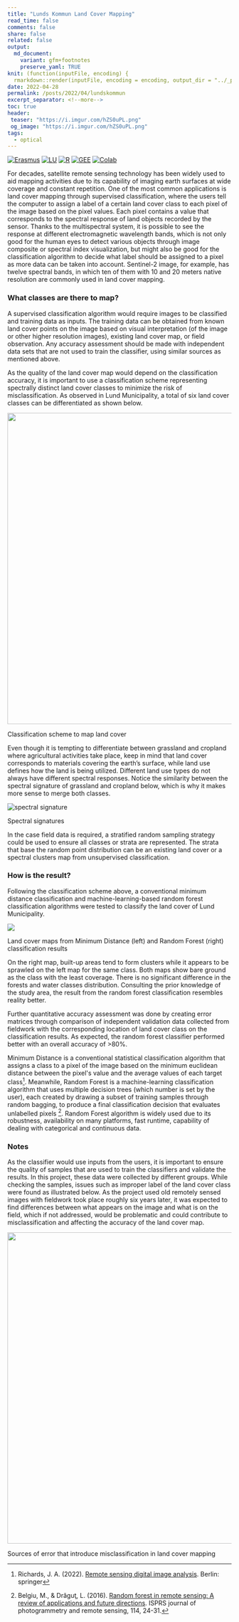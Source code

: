```yaml
---
title: "Lunds Kommun Land Cover Mapping"
read_time: false
comments: false
share: false
related: false
output:
  md_document:
    variant: gfm+footnotes
    preserve_yaml: TRUE
knit: (function(inputFile, encoding) {
  rmarkdown::render(inputFile, encoding = encoding, output_dir = "../_posts") })
date: 2022-04-28
permalink: /posts/2022/04/lundskommun
excerpt_separator: <!--more-->
toc: true
header:
 teaser: "https://i.imgur.com/hZS0uPL.png"
 og_image: "https://i.imgur.com/hZS0uPL.png"
tags:
  - optical
---
```

<!--more-->
[![Erasmus](https://img.shields.io/badge/-Erasmus+-003194?style=flat&logo=data%3Aimage%2Fpng%3Bbase64%2CiVBORw0KGgoAAAANSUhEUgAAAD8AAAA%2FCAMAAABggeDtAAABIFBMVEUAAAAPP48VP48TP4sWP4wWP4oXQYsYQYoZQYkaQocdQ4gdRoQhRoUlSoMmSYI1Unk2U3k5Vnc6VXY8V3U9WHQ%2BWXRBWnJDXHFEW3BJXm1KX21MYWtNYmtQY2lTZGdVZmZdamFea2FgbV9hbl9mcVxncFtqc1lrdFlsc1hudVdvdlZyd1V3elJ%2FgE2Af0yBgEyEg0qKhUaNiESOiUSQiUORikKSi0GZjj2ajz2ilTiklTenmDWvnDCxni%2BynS6zni60ny27pCm8oyi9pCi%2BpSe%2FpibCpyXEqSPHqiLOrx3VshnbthbduBTiuxHlvBDmvQ%2Fovw7pvg3qvw3uwQrvwgryxQjzxAf0xQf3yAX4xwT6yQP7ygL8ywL9ygH%2BywH%2FzAAAmFa4AAAADHRSTlMAEDBAUHCAkKDA0PBxv%2FUxAAABiElEQVR42u3PhXLbShhA4RPm5DKGmZkZimFG2%2Bf936KaxvFU9ni0KtO3zPvznaut54M8f8b7m11a0qWlWdJogoJJIwuxxUR%2FLELhyKZukLcCM7%2BTzBfukefBgeTtRQsEUHnSDV3xhSSvjNxAqSsjr0k059T2GSXOtqecI0CjlJFrIMS%2FlPEfX7PlNgL9skSx41EcItCw9OwTZ%2BRlFwH%2B2TJCkVb1iCBHaitFciqB1BxxfZP8KYH8m9FeSgwQaISfPqrKSlKrqKSgUugihS4wdl4nSGFSC%2BcZyaoXpHKhZkd4VLOnkoq6V8OTSn9dyZJCZuu3WPzbpLZeSUEF4cIPhfvpLyBDoMzjgRgXLyWQl4tSZFWzBMrqKkW2jFxXkajq2sgWcdPeO0%2Bgee%2Bdplimg0AdGUpRXUeg%2Blq%2BZjuUsUuITinDTpK0rB0a6aFEj5HDtRYSnKptPGotVJE29ZRk6v%2FkCZLXrhJA%2BiXvVu%2FIy40jycZ4x4mely6GavatVt7fQ4YPMjTId%2B0N62JShWj%2Bbc4AAAAASUVORK5CYII%3D&labelColor=003194)](#)
[![LU](https://img.shields.io/badge/-NGEN08-875E29?style=flat&logo=data%3Aimage%2Fpng%3Bbase64%2CiVBORw0KGgoAAAANSUhEUgAAADIAAAAyCAYAAAAeP4ixAAANc0lEQVR42u1ZBWDqyBblr3ubmfB83d3d%2FWmBJNB1d3ff514gCRTadXd3d3d3d3fX%2FnPCTDuw0HXfeTLEJnPt3HNvYv%2BNXsbZ6di0QTK%2BRujY%2B%2FkJqz2fkifgXzFI2fuGrrXaqFGxaf6ymy94dlsxJV8qpORxvitW7uXW%2F1EYP2mdzPuLjpzwp28%2BdOS6Jdd%2BregIt%2FZaLilW0r%2FzKXFYb%2Bu0e3JzrhOmxCp%2FqAD5lL1ch2e%2FPKVFzt4tVEoecNTw%2FrPoYz8ppkQCJaxPYKXv%2FJTYp2fjdlc%2BKTaK7kuIbWgl%2Fp6YnF1i3dcKjlzkdxeCAuRGxBfgb72Bo1rlJ0ftFJu%2B3RFnVKxhr%2B2n5M6R0Al7zVzS2jGbsObk8Qlbzz2TEuDBymy9xbnoWBsHjr0gfwdu81JlVzzzuwjQNqJp3qInb9PHU9Pxftp9AkfuDy2%2Fn0tZg%2F0kAjwpStD43o3WClJiw3BwbEY%2Bn3es1fMJOWL8MDEwEjwpd9H3ldPyoQkj%2BvT9zYTA5nZEPGypEandle8UXOv1kmdfG1nAsYZWu57cvCNjXxek5HlBUp7kJ%2BUxEPYk%2FDsP6xyPWPBMhKMFwsELzIh7X%2BW5bIu9LAWMQCQl9goYg79aiJQ1Oj%2FCWlz59iPRi1x7WX191Nqx6TgXPXufUto%2BNe9ai2eH97d5rjNl948E9eILZIfPZut7OUqtYtGyK88spSsWYLz5LXLhiuLkt%2BbacMvVIMwevyaod2hrEYvVuMXFnMOkvTzngmOPKrryAMMaB%2BSAPgx8CoRY6aoEvT0ULhTyN1zwhoqAc4hKfNgj9RqA5SGc1doX4vkWLYyfkMmfLUSQtuaii0QBnhZvVV48aOZcQu7GhDYqHZsh78iro3uT9nAImOpC8CN4r6MwPE8tFhzxRmSdjB0J5Dt2K64%2Fhlg4hALvtHxs%2BrwrV6isI27qFsKVV0xKNM1j7onIp4X%2FyQMbus84pNY%2BRBAfrjdOzVGYIGUtoV4yqbJRcQRialPTVYhonFUwJyBIDu4zVln4ZmWlCyqzvUk%2B0bymgvBSZI3hchHcd3QFBeWLP1UG3vxh5aVia5j82HxCnKEhF5vYvbxZkzVFQWWoXI8wOmlYkxUOFnMUkQ8arT15sBgEIQf0uKrcje%2FJpeTjpDJUAKE6gEAq6Z5d8ORuNWDy8o8KkUs0L9nmNM%2Bttaf8dkeV3IZys%2FzNpFVwxVvchKHtQ4rcZC8DiHcXMv0p5jkkzKui51ust9rT8dm4BwpD11OxOkxZfQrd2k80LQPkG9S7SylrVAJanFZy5O3UOuExC%2FyvvX%2BUkc3zSHK%2BI3fVx0bWHw03uQzx9S3oyNmMv2p4Fw7jq5yxd4hy1IjmpbDZZrpZjSWKhut%2F3lAIMlYGNJPdUZvYEQRmFTrlU9a1Z6cXm6HdkQd2MHDrWROEUQc6RznVt08IQID1PqCm21JyxXBzMUcA1NrXi81c%2BzyFOTpjF%2BlOgSvXV2verpKuT0ApuaQ2IJ5evzi9orfYIHo8N2WYvWCn0hBc4UjOJUd8sjaw3eRYekSBjyxMBKpa0xEbwJIdeQQrgGCbfKp5GF2n5MoT6u1higp0JkrOtdk%2B54mBVJg6%2F379%2BIDEnFWC2wTHD%2FC3qWWw1KnY1L61z2KTh1KjP7ByQmzfkYlvBU0fgZxwMOGbCEUEzDPD1xkEDOOQoDNZU6EwZe%2Bjc5ifrHFjpfVcVVDCvTjXbpoaaWDNFxEfSePlG8ENHCDOQQCFI1Fk7UT3KmXkilhzaoBEWrvGUZv2t8m7VKze4SOPaGAAfdmibYu%2BszIGI4FATJUwB9bmjdd1PghcMbXdiw9WN57DGTD8CCwzxgdLrQ8STITWmJ56RD4EtNsvDRdhTBVS8aW5EVjkPBJG%2Fa4s%2FBzvyNNafJ4lAksAPos6Z2%2FtJRDoEs6drfa3UIzT%2FV7ys2rzyeNNbWpYLYD1GuTxtAal7QzcAIRsNTjahWHK2oFwqUBjIcJmhyfHcn0TIChQ6MoAm95Ku1LBtfdFcJ%2FevacWxl7N0AKaxI%2BUmppipg6GV%2BCRGbo3qGaAw9R5vLRsZnCUsLfR%2F0nrA9d6IvJ7EE2uFybj8%2FvcsFkegE%2BVM9YSmmmrjH9kPfqvY1krSOeYmC5%2BFMTuYMTIbKyr6wlgstgQLoHk1Yp4%2BIJZGgXTpdF5TyzG0jVHH1axxvWpwXzSur52TbpXzhHbE2IZr8zsdbRf7ukRyP1ZwJGcwhUXjWk04MyTRU88h%2BOXldnP46yrO3NorkS6Uc7IK9Q651XxM1e8DsE%2Bh7X3qMQRCGNSnot4OKt%2BnIlTWb%2BHSMJlxSBq3P%2F8aJ9p%2B7uq86yVTHJW58GTjGB%2BwrymoZNUwWfxo%2FICkaeExFdwrHbCN63EQGY216jm0yKNRy2EmzB8JmetXCjoCLX%2FkTr1cxP6d3eSYWVXhe8I0qIXT0PTk6h9QGgnNrUqMuwtQKPjjm4FOiEBGj69LQst5gz8TmPeLkhaa5gKMlxlvRBZW7ttI4txRl46iHWKjhminJa0VG2qPvNx1jGCWj1EJvbhdttSGE3diWzUCu77hNQGgdefhPOkzeNdrD%2Fo9wx4VWxNil6eEC6seQt%2Fo%2BLsKHv2ZJMpkGOR5jfwkDONFtIj%2Brm8BgZiNmcGauBY13WS5xg%2ByU1wZrLipirX7KwugfnyOi99zOfmHXstJjOeU50Vvuc5A9JHtrt2htUkg5aCq%2FPcU9XQMXvcpvGuqUPj%2FUh1dI8gxsFCv8voLXW2ys%2FVi080S1JyJZV116Hvay4FFMpU8SUUVMzKDELmFsIuNnkoiV5OPWeUvPUGN7sVwMeuSbrt1eg590xE1yJyVHSCmExfZ9JCTrgYGtqOGtIBrQGBVJ4Pqmruf4iTzYj7gNV7WTF2ZuS6cKcJR3t954XbjWrbsO%2BsJIvUsqIVy3dvAv0tVqGN6yL5CvtceH7P7nPobBIwfMRxh2tfxDwW1UzmaJQztLRY8HldIbICpPDMEdwotVy%2FfxURz9PhhqNodZOUZlvk5lRMI%2BSCla9VHOsk3XxoUD9dUZdrldP2TkV00XXHQ8cJ0YdZlDN9GtxrHKq9iehtrc1YIMmMXM6V47HxnUqe%2BLLo2sMJz7DYa4i916Cse%2BhuoSOORgL9lGhmINzROH8JLPoV0S%2By2kZzCL1RKOtyzp1okCPPjGU8a8vVZE05US2YwkZfq1cL6FYNTR4gV2heRh5E2GRFx4zO63RVWqzgibfIYMtp1N6u2BfQ%2FTRdhHmGLllwZVfoWPcFyOo6LpkCiHpApluNcsDl3Abw4KwRK6Tr1Q76vM6oGtaq5oQ8SKMcOym6o0JLqEbCuMBocfZYVWRx7WzdwObc22AirRfkk9R7CCAqrvfrtV4nhaD5zX6S8tOIwtMldGOAEMjaQCdWulWQkOsTEuFGI2CVK8nHqKQCYom0nmUCcwxL3hM2i3fBbT7C8XsMfljog4CUpqYFOzltNcGqu5dd%2BTxbqmpf7zT8XMAHiOfw%2FRvg41O0hXJonhGiqXFiP%2BsI5Yr7%2Bi1i5UpzrtKN942SQCfOOq6q6HkPE2A%2Fq1F%2FjcokhPM3QYIUhRDfi1mtz6JAQ6%2BWN3Z49h2sCiMhFJUh1SBUs1BiMLMJTVSCqd8gJEZNB2iR7JcJkTBO9wtdK8M2LDuKOdAXto%2FI01iUEbZDXoN7UpGEeSKk7n11o10Plf%2ByoRCannAhtcALOg50l7wdwUiN043It7gBlpuEb9CY0Xod3WXU4wetnZp6w9RuGxRBl9V95%2BOQSMuu%2FXLBqzCDLPgam%2BI%2FpV36un55eYu%2BfY4FJdCslI1kvqiWRtDctU0Dci%2B6Kt2A%2FIwdlBDJkf1f0pWArVMHiRaNN%2FaJQ8A6C7BsS9OyuorMIt5gnTWOQfeerq%2Bg%2BPGf0YkXz3JmcFZqC%2BsCXY3xYyaFZF%2BpDRuk5rgBftzhy1hhcvNs6dDVYj9jkAEwV1WARLgmHVEu9W7s5wxmb%2FovfxdQP7S1NA%2Bj34KGdHf4iDr1yt9ci7xcWe%2FFOvUMweCa%2Bh%2BUxP2cWXLr7zERu06IfRR6jSfL%2FlmC6NpYUwOiFRLUN%2Fqa7mS0oz2DDF%2BoaQ1drVkz3OB73Uemy9LVqCSzadDuiqOKbg%2ByESRYjFWu2Xvp2jxHmP%2Blg8jB4KpYaYCktrKoJTT8Vn1i9uSVJWTtn7IuyOmaoENXoe3k6XNHZewPDciO%2BJnxGWPT2K8dZJzkXzr49DcN8Kf9YY31ob3AvJ%2FnELydAfgRNU%2B2zJnHsGQZPG0d04UVw%2F2fbhSGhubJ6TRz%2BE0G6xRA4OM6Dlhb5JlzDGglgaMf97YO8xGtyfhjJ7%2BI7gvcdwftvnj%2BXH1vKS1f3B%2BlQOx3GOz9PlZQn6UZeFHic%2Flys60kx7G7oqDyA10a0zJGhr9N%2F%2B6s6YqEcE%2B43b2x33uwqVb2xJuTjY8tlVwh0hDqajbqdFKNLJkRkeV0J7JyXX7Hsrk2GfN7JcvY2B85SE2guVdKXv3CSjefc%2BqLF%2BkKqQ1h3LyH8Qd0eonXYn%2F24Odl%2FHsBtcVFRJmTwcMafTIgeCDxXV505PMFl7nqLzzoWiGqQTbP%2BO2PX3ujGt8jB%2Fvtx%2F8BxjbsgUotyJoAAAAASUVORK5CYII%3D&labelColor=white)](https://www.nateko.lu.se/ngen08)
[![R](https://img.shields.io/badge/-script-276DC3.svg?style=flat&logo=R)](https://gist.github.com/geografif/6e72a44225e1412d9cfb665603b98f90)
[![GEE](https://img.shields.io/badge/-GEE-5077B5?style=flat&logo=data%3Aimage%2Fpng%3Bbase64%2CiVBORw0KGgoAAAANSUhEUgAAADIAAAAvCAYAAAChd5n0AAAL2UlEQVR42sVZBXAby7b0%2F4%2BZmZmZmfEyMzNTmNnMzMwkmUlgWWa%2BzGGqMKPOed1T3pTjF8dypHvfVHVG2lizp6cPzW5IoKO0tHRddXV1Snl5%2Bccu5Pe5ubnvxG%2BjsE58yP9iFBcX%2F6qoqKg1Pz%2F%2FdEFBgWJ%2BbrZkXC7XO%2FPy8noLCwsFs2Duwbr%2FeFMIwODPg0AmbqplZWWanZ1tAFU0JyenfDZr4e9jampqzqxRUlJigPUrsf633xAC8fHx78DiC4B9FRUVCpewDCBIQqEIlbnMT0V%2FAoOnXQcqH8ffhGdmZn44mCr8FDd9trKykoZqVlaWuelU0DC4yFa6jB%2BxMYi4ONc6BNdR3g9ktoDcv4NCBIt6LRc4H0iQxuHGdvxmJUiXYu4A%2BmC4G3M15jAgny7kz3pQn5%2FXDw0NvS0gEqr6f1hoE2MCsz835y4aAxhDNJjfOfM7r0%2BjxHTKcD6BTflIoIIwKGMpMxd%2Bk8F4ocJV3NCAiWA3P4GdOcT48EeRtLQ0TU5ONkhNTeV3ATQlJeXMNQTxjGvBBRn0PszfDFa8U5Xl51MlC4ZlZqRqaXGeOtoa5ZmxIdm0%2FlXZtnWzbN%2B%2B3bd582Z5%2BeWXpb%2B%2FX%2Brr6wXrGVIZGRnTrUk3pBqFQU2%2FWPS92JkNLH5Tb1iQkwEChdLQ6vF19L3ic4%2FukMGX9sv6HcfklE%2FPOQ4cOCAjIyOCTGfUmrom1KcauxFPnwt6LcENSicXwdycLM3PzdDV8eXyaEyX3BbaJ5cucus%2F57QDbXrJ%2FA69bW2XRJU%2BI2Ov7JFzETpy%2BIggIwqVmeRuTBCcB96Iin4xFj9uFbC8XNaSLL1%2FjV3%2BNself32yQ%2F89r12vWOzUq5e6DK5a4tLLFjr0H0%2B16b%2Fntuuy7BF5ZfOB%2FyL04osvSkNDA93tLDLMdLi2MGgkIPHHEey7WfAMCSgRn5SuNy%2Btl5vX9snclEFZkDbkeyimV65d5jKG%2FwuGXzmFFK%2BTWFHrq2eR2blzp3g8HnU4HIKNEosM7kll6GK%2FCFagFyLQJyp6FrJPqiaVdkvv8%2Fvk6PFTKhPjtE90%2B%2B6j4hjaJqvyxoTq%2FP3JtjOErgF47S%2BPt%2BqijGHZc%2BC4IXTixAnxer3S3d2t7e3tJCKWKhMFdkxV%2Fz9Ql%2FrR5J4oBZmmt39Q1I%2BxftshSax%2B3hD6B2KGZCyQ4J2hXn11y0GzFgPf7XZrb2%2Bv2mw2QYo2rsZ7TrRGtwWqRulEm8B6wC5XdJbj9a0HjUJ0rUsWOPQauB%2BBuKFK8tyGA7Jz63pxOp3a1dWlPT09VF9Qd6iGFfjPXzAJVNWvwk%2BPAoYIF96wYYPoBQ7XyHa5dY3HqEFVSOZiZLbrV3q1o%2FtZ31CfxxChKs3NzRIZGSnp6en0BgY%2BY%2BWfM53yvg7kwOAG7IALGILhI5j3WNWcC1ZVVYmKaCCDcbGuYFz%2B9mSrXr7IachchvmfTzVLToVDxoe61es1qvCeEh4ebmbaAXsOAbRrCHDjWgPKQSHGL0niW7i4kd0tPltNnoFFgkhKSoIfDxsWDPCN2w%2FJjj1Hxee7MGL2ro3CDHYRFLluhVv%2F8kSr%2FviuWk0o6JCxQa%2BODfdrY12thIWGalRUFIumQBHLNtpp7DUHuuzsfTwXrPanh8rISNc9u3ZIpXsT3UOuWORgqhWm3OSaF2T4xd1yepaknn19n9yBgGeq%2FtecVvnRXTb9%2Fh02fTi8WWqbPJJV0iyhYZEaFRlJMkoyjJmpvR1dLwSpboV1MpuOBPN6TWWJ5Dc%2BL39%2BvE0vxU5eucSkUgRvB33eGPMgSFV3bpADh0%2FOxtV0Ufqw%2FOzeevnZPTb9%2BX12%2FR7I%2FORuu%2Fz8XpusCI2T2JhIjYwEJsjQ8ClkJAT%2FLJ%2BBCKRDgcorkhtWuOXyRUyf5wYD929wEQZ0SftrcvCIf4SgpMxL8vi%2BcXO1UpVfgMzP77XrD%2B%2Bq07krkyQ%2BJoKKkIyBSc0kM1si%2BWhHYpIL5PLFTrmKRs8A%2BD4Jsc9Sm2ejnGTneJ4hvtM6Ptwn0blt8sdH6uTbt9bqt4Cf31cva6LSJDY63BAxiDSENAVkqMysicSlFgjaDL%2BIWLh0gtCD0b3iHt0%2BbQChzReXy6mjg6jsDo%2BuTmuT%2B9Y1SX51p%2BDeEhZmEbFgyLAckIz%2FRNjlJqXnI7idiAuz40idDgUxvwjR5VgM0Y%2FJ6Mtnd8EiojiPm6puakiPV0cGvIbU8EAP3YgpeCoRiwzPNEwAhsjKGWMERLKyc%2FTaJa2IEbfeHe6VW9d6hISsQGfgz0SIf3cROuSVuWMy%2FupeQ2jfrq3S1eli7TBELPT3dWtvt0fj4uIlIsLEyHRkWBp87KUW%2B%2FNgISszXZclt8sLGw%2FqsROnkZlOyMub9gvrwYqcUbluudsfUlSR5xWo6tSnkvolJs8hja1u6evp0qF%2Br8FAn1dbHF5Zm2KHGtOTsIjExsYqz%2BOfhqG9aNTM0ZKHfYIHKKttByghd2paP9%2B596g0922RlbmjJrvRlQjGyVQXvG55p16KtP3922v027fW6O8erJNrFjXIXWua5G7gxqWN8ov7G%2FWaJ3IkMTb8jMF4SMi4IOhyBqwj0dHRL4VwQJH3g9A8GB4HhTLhZvkIojLgaetoyxNcSUmxnjp1Smcau%2FcfE9fINokue1bujegW44LmjNKBdsRlPv8M6ZV1g6n2p%2FfY9Qd32vR7t9v0O7fZ9Ks31SIN23VFaILETaTeuLg47vxrMTExFficD2QkJCTEgczixMTET4ecb9TV1b0bZHaRjKUK222dxWDqfX3bYekY3iGJleNy%2B6oW%2BcujdvnV%2FXYUPZv%2BEARYzQnWEFyXm1a0SlxmtcRGGTW441SDClz482AQiUGzaOVrwmQZnup4IPKLzPEjsnPbBnlmdEC6vR51ujxS1%2ByW4lqXZJU7JbXE4UsrcSDdOqWhzSP9vV7JSk%2B2shVdibMz0Pcfn4O7HQMsF2PTJp2dnabdfuaZZ2T9%2BvXCWrB79y45sG%2BP7t29U7Zs3iQ8iw8ODpq%2F5VmDx1nT2XZ3aV%2BPCWoGN9KsgY6h8x0b6WdsSmhoqKUGPYFu9cfAn%2F3m5C1nl0k1LDI8xfFoyvxPI4kuj0vtjQ6tqe8Qh8MpvV638oyBugB0G6MHiT5gEgnWDH6ua%2B0WHKolMuJMgLO3Ihl7sJ5pvR1nlaeZyaaS4bmBhGhIWFa70O9%2FDf%2B%2FaE693L6ySZ6IapGVqW0Sm98hmWVwnyqnFNW4fEROhVPYti9JbpPrlrXJLQuKZO26cI2OijREEMwM8v2Ijc8E83HQt5DddlguNkFGQM4H14H%2F9%2Bt965rlm7fUmoxkteTfNZmolhmJmYnXce6wCcFA%2F8atdfrNW%2B16w5wsiUFwx0QbEorspMhGR%2BFSl4YEe0CNQtQYi4h1ciSkvblOEgud8q3b6vUn99SZdvwX5wC7Wv7%2FD%2B5u0B%2FdXa8XPVYmi9ckmnoRPanQoVrTtbzB5mA9yN499RBmPVSLi4uVpORkuEeB%2FPHBKpwv6mBog%2F5wCn6K679%2FsEaueapI5q1KNnXCatMtWIrAtY4i7f4o2I9L0879ENvq03I0HmTio0M1Aq02d%2FnRZelyz%2BJsuWNBru%2FuRdnyML4vXJMkYRHRkgAFEkDAqDANkHZJqCOYb3C%2Fybe3k09m0xDiLkpUZIRyp2ls4hRw9604mAFW6uWavwvWqzfr2RbhDxn6N40JFFSFhFy4%2F1sCIrF8%2BfL%2Fh3FbkbH8JoJ4YtxYL3kmgzvMbETj%2FCLCWMF8Er8J%2FNUbXMpmt9tp5IxEWGugYBR%2BcxF281Gosw6GRKAehMGYOQjey%2FB5EQn5QYQbQjIBP%2Fu1uuPPAjYaiXiZlgSfM7Fj9mdN1IcGKjYNAbonFWQa9gI%2FDGrmQg90GQiNM3uhI7aqPEEC7JH8fgUAEl%2BEOix4ZxHgd9QlElkP1e4IeaMGbvI2qPIkDN5FQiRAl6utrSWhyNmsBaOf5GYwDhgzVADkDoPEGp6R%2FFslcHf7FBRIBKG9mA8iLhqbmpreMctlSKYIsbMfcXMALpSH%2BWsXYs9%2FAN4bPR7jOHPdAAAAAElFTkSuQmCC)](https://code.earthengine.google.com/9b496f98a8c81d82972453f0fa0f896f)
[![Colab](https://img.shields.io/badge/-Open%20in%20Colab-blue.svg?style=flat&logo=googlecolab&labelColor=5c5c5c)](https://colab.research.google.com/drive/1P3GGgUq6dIBpimdGt__A1B_hQuqYP8nw?usp=sharing)
<br>

For decades, satellite remote sensing technology has been widely used to aid mapping<!--more--> activities due to its capability of imaging earth surfaces at wide coverage and constant repetition. One of the most common applications is land cover mapping through supervised classification, where the users tell the computer to assign a label of a certain land cover class to each pixel of the image based on the pixel values. Each pixel contains a value that corresponds to the spectral response of land objects recorded by the sensor. Thanks to the multispectral system, it is possible to see the response at different electromagnetic wavelength bands, which is not only good for the human eyes to detect various objects through image composite or spectral index visualization, but might also be good for the classification algorithm to decide what label should be assigned to a pixel as more data can be taken into account. Sentinel-2 image, for example, has twelve spectral bands, in which ten of them with 10 and 20 meters native resolution are commonly used in land cover mapping.

### What classes are there to map?
A supervised classification algorithm would require images to be classified and training data as inputs. The training data can be obtained from known land cover points on the image based on visual interpretation (of the image or other higher resolution images), existing land cover map, or field observation. Any accuracy assessment should be made with independent data sets that are not used to train the classifier, using similar sources as mentioned above.

As the quality of the land cover map would depend on the classification accuracy, it is important to use a classification scheme representing spectrally distinct land cover classes to minimize the risk of misclassification. As observed in Lund Municipality, a total of six land cover classes can be differentiated as shown below.

<p align="center">
<img src="https://i.imgur.com/yfLK5x9.png" style="width: 700px;"/>
<figcaption>Classification scheme to map land cover</figcaption>
</p>

Even though it is tempting to differentiate between grassland and cropland where agricultural activities take place, keep in mind that land cover corresponds to materials covering the earth’s surface, while land use defines how the land is being utilized. Different land use types do not always have different spectral responses. Notice the similarity between the spectral signature of grassland and cropland below, which is why it makes more sense to merge both classes.

![spectral signature](https://i.imgur.com/GTWBrgd.png)
<figcaption>Spectral signatures</figcaption>
<p></p>

In the case field data is required, a stratified random sampling strategy could be used to ensure all classes or strata are represented. The strata that base the random point distribution can be an existing land cover or a spectral clusters map from unsupervised classification.

### How is the result?
Following the classification scheme above, a conventional minimum distance classification and machine-learning-based random forest classification algorithms were tested to classify the land cover of Lund Municipality.

![](https://i.imgur.com/trHnqM9.jpg)
<figcaption>Land cover maps from Minimum Distance (left) and Random Forest (right) classification results</figcaption>
<p></p>

On the right map, built-up areas tend to form clusters while it appears to be sprawled on the left map for the same class. Both maps show bare ground as the class with the least coverage. There is no significant difference in the forests and water classes distribution. Consulting the prior knowledge of the study area, the result from the random forest classification resembles reality better.

Further quantitative accuracy assessment was done by creating error matrices through comparison of independent validation data collected from fieldwork with the corresponding location of land cover class on the classification results. As expected, the random forest classifier performed better with an overall accuracy of >80%.

Minimum Distance is a conventional statistical classification algorithm that assigns a class to a pixel of the image based on the minimum euclidean distance between the pixel's value and the average values of each target class[^1]. Meanwhile, Random Forest is a machine-learning classification algorithm that uses multiple decision trees (which number is set by the user), each created by drawing a subset of training samples through random bagging, to produce a final classification decision that evaluates unlabelled pixels [^2]. Random Forest algorithm is widely used due to its robustness, availability on many platforms, fast runtime, capability of dealing with categorical and continuous data.

### Notes  
As the classifier would use inputs from the users, it is important to ensure the quality of samples that are used to train the classifiers and validate the results. In this project, these data were collected by different groups. While checking the samples, issues such as improper label of the land cover class were found as illustrated below. As the project used old remotely sensed images with fieldwork took place roughly six years later, it was expected to find differences between what appears on the image and what is on the field, which if not addressed, would be problematic and could contribute to misclassification and affecting the accuracy of the land cover map.

<p align="center">
<img src="https://i.imgur.com/Q03ifDE.jpg" style="width: 700px;"/>
<figcaption>Sources of error that introduce misclassification in land cover mapping</figcaption>
</p>

[^1]: Richards, J. A. (2022). [Remote sensing digital image analysis](https://link.springer.com/book/10.1007/978-3-030-82327-6). Berlin: springer

[^2]: Belgiu, M., & Drăguţ, L. (2016). [Random forest in remote sensing: A review of applications and future directions](https://doi.org/10.1016/j.isprsjprs.2016.01.011).  ISPRS journal of photogrammetry and remote sensing, 114, 24-31.

[^3]: Haralick, R. M., Shanmugam, K., & Dinstein, I. H. (2020). [Textural features for image classification](https://ieeexplore.ieee.org/document/4309314). IEEE Transactions on systems, man, and cybernetics, (6), 610-621.
